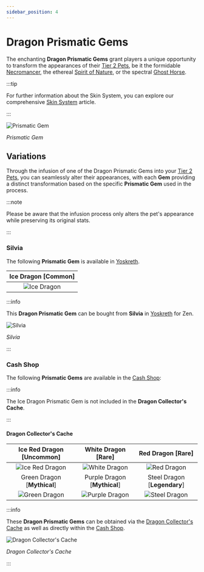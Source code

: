 ```yaml
---
sidebar_position: 4
---
```


# Dragon Prismatic Gems

The enchanting **Dragon Prismatic Gems** grant players a unique opportunity to transform the appearances of their [Tier 2 Pets](/category/pets), be it the formidable [Necromancer](/crafting/pets/Necromancer), the ethereal [Spirit of Nature](/crafting/pets/spirit-of-nature), or the spectral [Ghost Horse](/crafting/pets/ghost-horse).

:::tip

For further information about the Skin System, you can explore our comprehensive [Skin System](/skin-system) article.

:::

![Prismatic Gem](/img/items/jewels/dragon-prismatic-gem.png)

_Prismatic Gem_

## Variations

Through the infusion of one of the Dragon Prismatic Gems into your [Tier 2 Pets](/category/pets), you can seamlessly alter their appearances, with each **Gem** providing a distinct transformation based on the specific **Prismatic Gem** used in the process.

:::note

Please be aware that the infusion process only alters the pet's appearance while preserving its original stats.

:::

### Silvia

The following **Prismatic Gem** is available in [Yoskreth](/maps/yoskreth).

| Ice Dragon [<span className="tier-common">**Common**</span>] |
| :----------------------------------------------------------: |
|        ![Ice Dragon](/img/items/pets/ice-dragon.jpg)         |

:::info

This **Dragon Prismatic Gem** can be bought from **Silvia** in [Yoskreth](/maps/yoskreth) for Zen.

![Silvia](/img/npc/silvia.jpg)

_Silvia_

:::

### Cash Shop

The following **Prismatic Gems** are available in the [Cash Shop](/client-features/cash-shop):

:::info

The Ice Dragon Prismatic Gem is not included in the **Dragon Collector's Cache**.

:::

#### Dragon Collector's Cache

| Ice Red Dragon [<span className="tier-uncommon">**Uncommon**</span>] |     White Dragon [<span className="tier-rare">**Rare**</span>]      |       Red Dragon [<span className="tier-rare">**Rare**</span>]       |
| :------------------------------------------------------------------: | :-----------------------------------------------------------------: | :------------------------------------------------------------------: |
|        ![Ice Red Dragon](/img/items/pets/ice-red-dragon.jpg)         |          ![White Dragon](/img/items/pets/white-dragon.jpg)          |            ![Red Dragon](/img/items/pets/red-dragon.jpg)             |
|  Green Dragon [<span className="tier-mythical">**Mythical**</span>]  | Purple Dragon [<span className="tier-mythical">**Mythical**</span>] | Steel Dragon [<span className="tier-legendary">**Legendary**</span>] |
|          ![Green Dragon](/img/items/pets/green-dragon.jpg)           |         ![Purple Dragon](/img/items/pets/purple-dragon.jpg)         |          ![Steel Dragon](/img/items/pets/steel-dragon.jpg)           |

:::info

These **Dragon Prismatic Gems** can be obtained via the [Dragon Collector's Cache](/skin-system#cash-shop) as well as directly within the [Cash Shop](/client-features/cash-shop).

![Dragon Collector's Cache](/img/items/item-bags/dragon-cache.png)

_Dragon Collector's Cache_

:::
